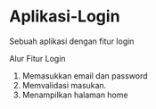 # Aplikasi-Login
Sebuah aplikasi dengan fitur login

Alur Fitur Login
1. Memasukkan email dan password
2. Memvalidasi masukan.
3. Menampilkan halaman home
